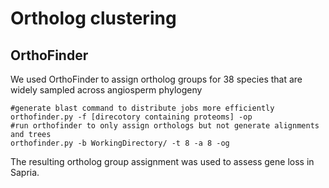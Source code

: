 Ortholog clustering
===================

OrthoFinder
--------------------
We used OrthoFinder to assign ortholog groups for 38 species that are widely sampled across angiosperm phylogeny
```
#generate blast command to distribute jobs more efficiently
orthofinder.py -f [direcotory containing proteoms] -op
#run orthofinder to only assign orthologs but not generate alignments and trees
orthofinder.py -b WorkingDirectory/ -t 8 -a 8 -og
```		
The resulting ortholog group assignment was used to assess gene loss in Sapria.
